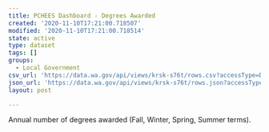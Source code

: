 ```yaml
---
title: PCHEES Dashboard - Degrees Awarded
created: '2020-11-10T17:21:00.718507'
modified: '2020-11-10T17:21:00.718514'
state: active
type: dataset
tags: []
groups:
  - Local Government
csv_url: 'https://data.wa.gov/api/views/krsk-s76t/rows.csv?accessType=DOWNLOAD'
json_url: 'https://data.wa.gov/api/views/krsk-s76t/rows.json?accessType=DOWNLOAD'
layout: post

---
```

Annual number of degrees awarded (Fall, Winter, Spring, Summer terms).
